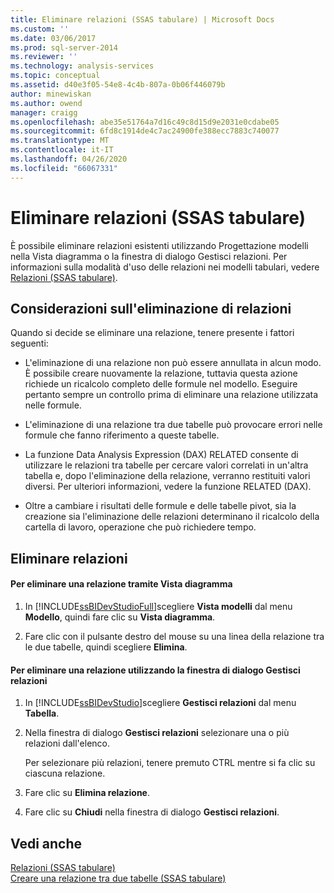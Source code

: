 ```yaml
---
title: Eliminare relazioni (SSAS tabulare) | Microsoft Docs
ms.custom: ''
ms.date: 03/06/2017
ms.prod: sql-server-2014
ms.reviewer: ''
ms.technology: analysis-services
ms.topic: conceptual
ms.assetid: d40e3f05-54e8-4c4b-807a-0b06f446079b
author: minewiskan
ms.author: owend
manager: craigg
ms.openlocfilehash: abe35e51764a7d16c49c8d15d9e2031e0cdabe05
ms.sourcegitcommit: 6fd8c1914de4c7ac24900fe388ecc7883c740077
ms.translationtype: MT
ms.contentlocale: it-IT
ms.lasthandoff: 04/26/2020
ms.locfileid: "66067331"
---
```

# <a name="delete-relationships-ssas-tabular"></a>Eliminare relazioni (SSAS tabulare)
  È possibile eliminare relazioni esistenti utilizzando Progettazione modelli nella Vista diagramma o la finestra di dialogo Gestisci relazioni. Per informazioni sulla modalità d'uso delle relazioni nei modelli tabulari, vedere [Relazioni &#40;SSAS tabulare&#41;](relationships-ssas-tabular.md).  
  
## <a name="considerations-for-deleting-relationships"></a>Considerazioni sull'eliminazione di relazioni  
 Quando si decide se eliminare una relazione, tenere presente i fattori seguenti:  
  
-   L'eliminazione di una relazione non può essere annullata in alcun modo. È possibile creare nuovamente la relazione, tuttavia questa azione richiede un ricalcolo completo delle formule nel modello. Eseguire pertanto sempre un controllo prima di eliminare una relazione utilizzata nelle formule.  
  
-   L'eliminazione di una relazione tra due tabelle può provocare errori nelle formule che fanno riferimento a queste tabelle.  
  
-   La funzione Data Analysis Expression (DAX) RELATED consente di utilizzare le relazioni tra tabelle per cercare valori correlati in un'altra tabella e, dopo l'eliminazione della relazione, verranno restituiti valori diversi. Per ulteriori informazioni, vedere la funzione RELATED (DAX).  
  
-   Oltre a cambiare i risultati delle formule e delle tabelle pivot, sia la creazione sia l'eliminazione delle relazioni determinano il ricalcolo della cartella di lavoro, operazione che può richiedere tempo.  
  
## <a name="delete-relationships"></a>Eliminare relazioni  
  
#### <a name="to-delete-a-relationship-by-using-diagram-view"></a>Per eliminare una relazione tramite Vista diagramma  
  
1.  In [!INCLUDE[ssBIDevStudioFull](../../includes/ssbidevstudiofull-md.md)]scegliere **Vista modelli** dal menu **Modello**, quindi fare clic su **Vista diagramma**.  
  
2.  Fare clic con il pulsante destro del mouse su una linea della relazione tra le due tabelle, quindi scegliere **Elimina**.  
  
#### <a name="to-delete-a-relationship-by-using-the-manage-relationships-dialog-box"></a>Per eliminare una relazione utilizzando la finestra di dialogo Gestisci relazioni  
  
1.  In [!INCLUDE[ssBIDevStudio](../../includes/ssbidevstudio-md.md)]scegliere **Gestisci relazioni** dal menu **Tabella**.  
  
2.  Nella finestra di dialogo **Gestisci relazioni** selezionare una o più relazioni dall'elenco.  
  
     Per selezionare più relazioni, tenere premuto CTRL mentre si fa clic su ciascuna relazione.  
  
3.  Fare clic su **Elimina relazione**.  
  
4.  Fare clic su **Chiudi** nella finestra di dialogo **Gestisci relazioni**.  
  
## <a name="see-also"></a>Vedi anche  
 [Relazioni &#40;SSAS tabulare&#41;](relationships-ssas-tabular.md)   
 [Creare una relazione tra due tabelle &#40;SSAS tabulare&#41;](create-a-relationship-between-two-tables-ssas-tabular.md)  
  
  
